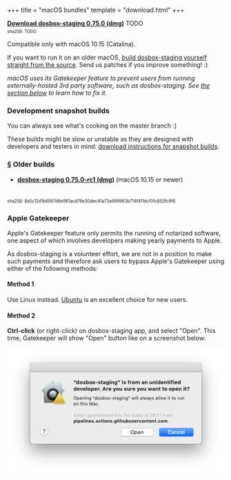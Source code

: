 +++
title = "macOS bundles"
template = "download.html"
+++

**[Download dosbox-staging 0.75.0 (dmg)][dmg]** TODO
<br/>
<span style="font-size:0.7em">
sha256: TODO
</span>

[dmg]: https://TODO

Compatible only with macOS 10.15 (Catalina).

If you want to run it on an older macOS,
[build dosbox-staging yourself straight from the source][1].
Send us patches if you improve something! :)

*macOS uses its Gatekeeper feature to prevent users from running
externally-hosted 3rd party software, such as dosbox-staging. See [the section
below](#apple-gatekeeper) to learn how to fix it.*

[1]:https://github.com/dosbox-staging/dosbox-staging

### Development snapshot builds

You can always see what's cooking on the master branch :)

These builds might be slow or unstable as they are designed with developers and
testers in mind: [download instructions for snapshot builds](
https://github.com/dosbox-staging/dosbox-staging#development-snapshot-builds).

### <a name="old-builds" href="#old-builds">§</a> Older builds

* **[dosbox-staging 0.75.0-rc1 (dmg)][0_75_0_rc1]** (macOS 10.15 or newer)
<br/>
<span style="font-size:0.7em">
sha256: 8a5c12d1b6567d6e981acd76e30dec41a73a699963b714f4f1dcf0fc853fc9f6
</span>

[0_75_0_rc1]:https://github.com/dosbox-staging/dosbox-staging/releases/download/v0.75.0-rc1/dosbox-staging-macOS-v0.75.0-rc1.dmg


### <a name="apple-gatekeeper"></a> Apple Gatekeeper

Apple's Gatekeeper feature only permits the running of notarized software, one
aspect of which involves developers making yearly payments to Apple.

As dosbox-staging is a volunteer effort, we are not in a position to make such
payments and therefore ask users to bypass Apple's Gatekeeper using either of
the following methods:

#### Method 1

Use Linux instead. [Ubuntu](https://ubuntu.com/download/desktop) is an excellent
choice for new users.

#### Method 2

**Ctrl-click** (or right-click) on dosbox-staging app, and select "Open".
This time, Gatekeeper will show "Open" button like on a screenshot below:

![Gatekeeper window](gatekeeper.png)

